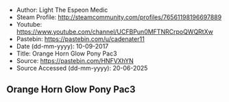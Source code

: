 - Author: Light The Espeon Medic
- Steam Profile: http://steamcommunity.com/profiles/76561198196697889
- Youtube: https://www.youtube.com/channel/UCFBPun0MFTNRCrpoQWQRtXw
- Pastebin: https://pastebin.com/u/cadenater11
- Date (dd-mm-yyyy): 10-09-2017
- Title: Orange Horn Glow Pony Pac3
- Source: https://pastebin.com/HNFVXhYN
- Source Accessed (dd-mm-yyyy): 20-06-2025

## Orange Horn Glow Pony Pac3

